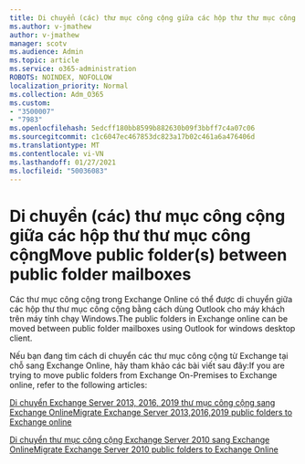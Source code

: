 ```yaml
---
title: Di chuyển (các) thư mục công cộng giữa các hộp thư thư mục công cộng
ms.author: v-jmathew
author: v-jmathew
manager: scotv
ms.audience: Admin
ms.topic: article
ms.service: o365-administration
ROBOTS: NOINDEX, NOFOLLOW
localization_priority: Normal
ms.collection: Adm_O365
ms.custom:
- "3500007"
- "7983"
ms.openlocfilehash: 5edcff180bb8599b882630b09f3bbff7c4a07c06
ms.sourcegitcommit: c1c6047ec467853dc823a17b02c461a6a476406d
ms.translationtype: MT
ms.contentlocale: vi-VN
ms.lasthandoff: 01/27/2021
ms.locfileid: "50036083"
---
```

# <a name="move-public-folders-between-public-folder-mailboxes"></a><span data-ttu-id="91eaa-102">Di chuyển (các) thư mục công cộng giữa các hộp thư thư mục công cộng</span><span class="sxs-lookup"><span data-stu-id="91eaa-102">Move public folder(s) between public folder mailboxes</span></span>

<span data-ttu-id="91eaa-103">Các thư mục công cộng trong Exchange Online có thể được di chuyển giữa các hộp thư thư mục công cộng bằng cách dùng Outlook cho máy khách trên máy tính chạy Windows.</span><span class="sxs-lookup"><span data-stu-id="91eaa-103">The public folders in Exchange online can be moved between public folder mailboxes using Outlook for windows desktop client.</span></span>

<span data-ttu-id="91eaa-104">Nếu bạn đang tìm cách di chuyển các thư mục công cộng từ Exchange tại chỗ sang Exchange Online, hãy tham khảo các bài viết sau đây:</span><span class="sxs-lookup"><span data-stu-id="91eaa-104">If you are trying to move public folders from Exchange On-Premises to Exchange online, refer to the following articles:</span></span>

[<span data-ttu-id="91eaa-105">Di chuyển Exchange Server 2013, 2016, 2019 thư mục công cộng sang Exchange Online</span><span class="sxs-lookup"><span data-stu-id="91eaa-105">Migrate Exchange Server 2013,2016,2019 public folders to Exchange online</span></span>](https://aka.ms/ModernPFToEXO)

[<span data-ttu-id="91eaa-106">Di chuyển thư mục công cộng Exchange Server 2010 sang Exchange Online</span><span class="sxs-lookup"><span data-stu-id="91eaa-106">Migrate Exchange Server 2010 public folders to Exchange Online</span></span>](https://aka.ms/LegacyPFToEXO)

